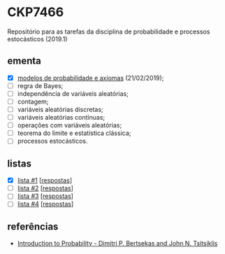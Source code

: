 # CKP7466
Repositório para as tarefas da disciplina de probabilidade e processos estocásticos (2019.1) 


<!-- ## informações
 - **professor**: [João Paulo Pordeus Gomes](http://www.mdcc.ufc.br/component/content/article/34-fixo/382) (Departamento de Computação);
 - **local**: bloco 915 / sala 1074;
 - **horário**: ter e  qui 16:00--18:00 (18/02/2019 - 27/06/2019). -->

## ementa
 - [x] [modelos de probabilidade e axiomas](https://github.com/omadson/CKP7466/raw/master/slides/Aula%202.pdf) (21/02/2019);
 - [ ] regra de Bayes;
 - [ ] independência de variáveis aleatórias;
 - [ ] contagem;
 - [ ] variáveis aleatórias discretas;
 - [ ] variáveis aleatórias contínuas;
 - [ ] operações com variáveis aleatórias;
 - [ ] teorema do limite e estatística clássica;
 - [ ] processos estocásticos.

## listas
 - [x] [lista #1](https://github.com/omadson/CKP7466/raw/master/listas/lista1.pdf) [[respostas](https://omadson.github.io/blog/ckp7466-lista1.html)]
 - [ ] [lista #2](https://github.com/omadson/CKP7466/raw/master/listas/lista2.pdf) [[respostas](https://omadson.github.io/blog/ckp7466-lista2.html)]
 - [ ] [lista #3](https://github.com/omadson/CKP7466/raw/master/listas/lista3.pdf) [[respostas](https://omadson.github.io/blog/ckp7466-lista3.html)]
 - [ ] [lista #4](https://github.com/omadson/CKP7466/raw/master/listas/lista4.pdf) [[respostas](https://omadson.github.io/blog/ckp7466-lista4.html)]

<!-- ## avaliação
 - 2 provas;
   - [ ] AP1: sem data
   - [ ] AP2: sem data
 - listas (1 pontos adicional na média).
   - [lista 1](https://github.com/omadson/CKP7466/raw/master/listas/Lista_1.pdf) -->

## referências
 - [Introduction to Probability - Dimitri P. Bertsekas and John N. Tsitsiklis](http://users.ece.cmu.edu/~byronyu/teaching/18698/probability_bertsekas.pdf)